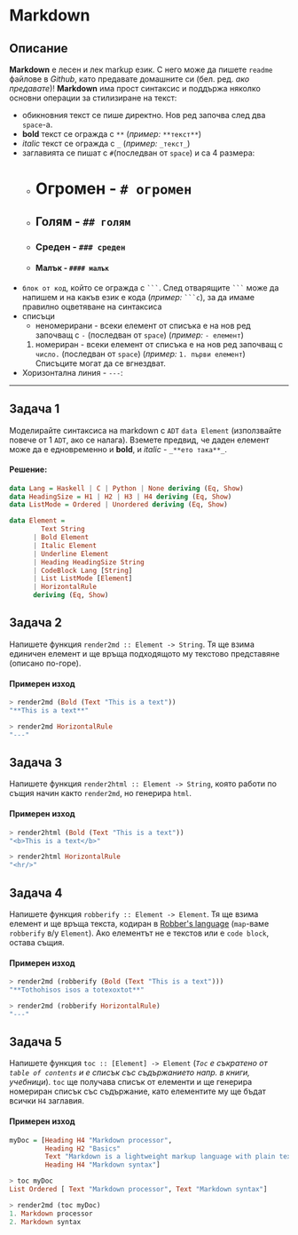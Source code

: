 <!--
```hs
import MDProcessor

```
-->

Markdown
====

## Описание
**Markdown** e лесен и лек markup език. С него може да пишете `readme` файлове в *Github*, като предавате домашните си (бел. ред. *ако предавате*)!
**Markdown** има прост синтаксис и поддържа няколко основни операции за стилизиране на текст:
  - обикновния текст се пише директно. Нов ред започва след два `space`-а.
  - **bold** текст се огражда с `**` (*пример:* `**текст**`)
  - _italic_ текст се огражда с `_` (*пример:* `_текст_`)
  - заглавията се пишат с `#`(последван от `space`) и са 4 размера:
    - # Огромен - `# огромен`
    - ## Голям - `## голям`
    - ### Среден - `### среден`
    - #### Малък - `#### малък`
  - `блок от код`, който се oгражда с ` ``` `.  След отварящите ` ``` ` може да напишем и на какъв език е кода (*пример:* ` ```c `), за да имаме правилно оцветяване на синтаксиса
  - списъци
    - неномерирани - всеки елемент от списъка е на нов ред започващ с `-` (последван от `space`) (*пример:* `- елемент`)
    1. номериран - всеки елемент от списъка е на нов ред започващ с `число.` (последван от `space`) (*пример:* `1. първи елемент`)  
  Списъците могат да се вгнездват.  
  - Хоризонтална линия  - `---`:
  ---

## Задача 1
Моделирайте синтаксиса на markdown с `ADT` `data Element` (използвайте повече от 1 `ADT`, ако се налага). Вземете предвид, че даден елемент може да е едновременно и **bold**, и _italic_ - `_**eто така**_`.

#### Решение:

```hs     
data Lang = Haskell | C | Python | None deriving (Eq, Show)
data HeadingSize = H1 | H2 | H3 | H4 deriving (Eq, Show)
data ListMode = Ordered | Unordered deriving (Eq, Show)

data Element =
        Text String
      | Bold Element
      | Italic Element
      | Underline Element
      | Heading HeadingSize String
      | CodeBlock Lang [String]
      | List ListMode [Element]
      | HorizontalRule
      deriving (Eq, Show)
```

## Задача 2
Напишете функция `render2md :: Element -> String`. Тя ще взима единичен елемент и ще връща подходящото му текстово представяне (описано по-горе).

#### Примерен изход
```hs
> render2md (Bold (Text "This is a text"))
"**This is a text**"

> render2md HorizontalRule
"---"
```

## Задача 3
Напишете функция `render2html :: Element -> String`, която работи по същия начин както `render2md`, но генерира `html`.

#### Примерен изход

```hs     
> render2html (Bold (Text "This is a text"))
"<b>This is a text</b>"

> render2html HorizontalRule
"<hr/>"
```

## Задача 4
Напишете функция `robberify :: Element -> Element`. Тя ще взима елемент и ще връща текста, кодиран в [Robber's language](../secret-lang/Secret-lang.md) (`map`-ваме `robberify` в/у `Element`). Aко елементът не е текстов или е `code block`, остава същия.

#### Примерен изход
```hs     
> render2md (robberify (Bold (Text "This is a text")))
"**Tothohisos isos a totexoxtot**"

> render2md (robberify HorizontalRule)
"---"
```

## Задача 5
Напишете функция `toc :: [Element] -> Element` (*`Toc` e съкратено oт `table of contents` и e списък със съдържанието напр. в книги, учебници*). `toc` ще получава списък от елементи и ще генерира номериран списък със съдържание, като елементите му ще бъдат всички `H4` заглавия.

#### Примерен изход
```hs     
myDoc = [Heading H4 "Markdown processor",
         Heading H2 "Basics"
         Text "Markdown is a lightweight markup language with plain text formatting syntax",
         Heading H4 "Markdown syntax"]

> toc myDoc
List Ordered [ Text "Markdown processor", Text "Markdown syntax"]

> render2md (toc myDoc)
1. Markdown processor
2. Markdown syntax
```
